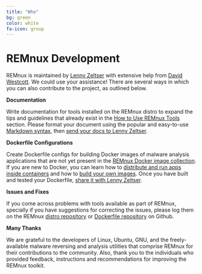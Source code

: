 ```yaml
---
title: "Who"
bg: green
color: white
fa-icon: group
---
```


# REMnux Development

REMnux is maintained by [Lenny Zeltser](http://zeltser.com) with extensive help from [David Westcott](https://twitter.com/beast_fighter). We could use your assistance! There are several ways in which you can also contribute to the project, as outlined below.

**Documentation**

Write documentation for tools installed on the REMnux distro to expand the tips and guidelines that already exist in the [How to Use REMnux Tools](https://remnux.org/docs/distro/tools/) section. Please format your document using the popular and easy-to-use [Markdown syntax](https://daringfireball.net/projects/markdown/basics), then [send your docs to Lenny Zeltser](http://zeltser.com/about/contact.html).

**Dockerfile Configurations**

Create Dockerfile configs for building Docker images of malware analysis applications that are not yet present in the [REMnux Docker image collection](https://remnux.org/docs/containers/run-apps/). If you are new to Docker, you can learn how to [distribute and run apps inside containers](https://remnux.org/docs/containers/malware-analysis/) and how to [build your own images](https://remnux.org/docs/containers/create-docker-images/). Once you have built and tested your Dockerfile, [share it with Lenny Zeltser](http://zeltser.com/about/contact.html).

**Issues and Fixes**

If you come across problems with tools available as part of REMnux, specially if you have suggestions for correcting the issues, please log them on the REMnux [distro repository](https://github.com/REMnux/distro/issues) or [Dockerfile repository](https://github.com/REMnux/docker/issues) on Github.

**Many Thanks**

We are grateful to the developers of Linux, Ubuntu, GNU, and the freely-available malware reversing and analysis utilities that comprise REMnux for their contributions to the community. Also, thank you to the individuals who provided feedback, instructions and recommendations for improving the REMnux toolkit.
